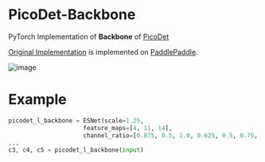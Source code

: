 # PicoDet-Backbone

PyTorch Implementation of **Backbone** of [PicoDet](https://arxiv.org/abs/2111.00902)

[Original Implementation](https://github.com/PaddlePaddle/PaddleDetection/blob/6e65f11d8ec0169655b5ec7614a6360b25090ae3/ppdet/modeling/backbones/esnet.py) is implemented on [PaddlePaddle](https://github.com/PaddlePaddle/Paddle).

![image](https://user-images.githubusercontent.com/35001605/144397123-9ceb1316-7ff2-41f7-9294-2822fa8f96fb.png)

# Example


```python
picodet_l_backbone = ESNet(scale=1.25, 
                     feature_maps=[4, 11, 14], 
                     channel_ratio=[0.875, 0.5, 1.0, 0.625, 0.5, 0.75, 0.625, 0.625, 0.5, 0.625, 1.0, 0.625, 0.75])
...
c3, c4, c5 = picodet_l_backbone(input) 
```
